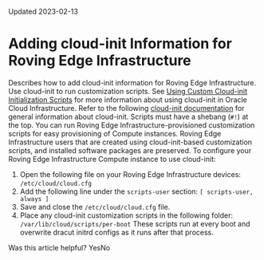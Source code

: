 Updated 2023-02-13
# Adding cloud-init Information for Roving Edge Infrastructure
Describes how to add cloud-init information for Roving Edge Infrastructure.
Use cloud-init to run customization scripts. See [Using Custom Cloud-init Initialization Scripts](https://docs.oracle.com/iaas/Content/ContEng/Tasks/contengusingcustomcloudinitscripts.htm) for more information about using cloud-init in Oracle Cloud Infrastructure. Refer to the following [cloud-init documentation](https://cloudinit.readthedocs.io/en/latest/) for general information about cloud-init.
Scripts must have a shebang (`#!`) at the top.
You can run Roving Edge Infrastructure-provisioned customization scripts for easy provisioning of Compute instances.
Roving Edge Infrastructure users that are created using cloud-init-based customization scripts, and installed software packages are preserved.
To configure your Roving Edge Infrastructure Compute instance to use cloud-init:
  1. Open the following file on your Roving Edge Infrastructure devices:
`/etc/cloud/cloud.cfg`
  2. Add the following line under the `scripts-user` section:
`[ scripts-user, always ]`
  3. Save and close the `/etc/cloud/cloud.cfg` file.
  4. Place any cloud-init customization scripts in the following folder:
`/var/lib/cloud/scripts/per-boot`
These scripts run at every boot and overwrite dracut initrd configs as it runs after that process.


Was this article helpful?
YesNo

